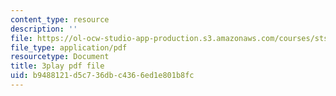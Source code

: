 ```yaml
---
content_type: resource
description: ''
file: https://ol-ocw-studio-app-production.s3.amazonaws.com/courses/sts-081-innovation-systems-for-science-technology-energy-manufacturing-and-health-spring-2017/b9488121d5c736dbc4366ed1e801b8fc_YcxHJcGU8u0.pdf
file_type: application/pdf
resourcetype: Document
title: 3play pdf file
uid: b9488121-d5c7-36db-c436-6ed1e801b8fc
---
```

